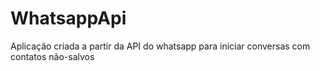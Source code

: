 # WhatsappApi
 Aplicação criada a partir da API do whatsapp para iniciar conversas com contatos não-salvos
